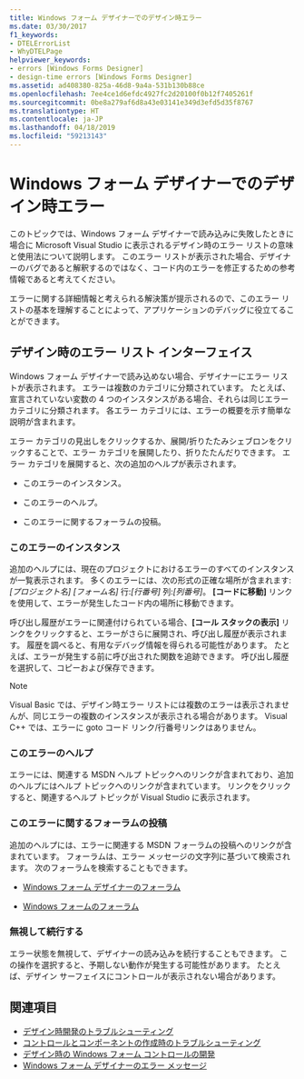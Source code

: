 ```yaml
---
title: Windows フォーム デザイナーでのデザイン時エラー
ms.date: 03/30/2017
f1_keywords:
- DTELErrorList
- WhyDTELPage
helpviewer_keywords:
- errors [Windows Forms Designer]
- design-time errors [Windows Forms Designer]
ms.assetid: ad408380-825a-46d8-9a4a-531b130b88ce
ms.openlocfilehash: 7ee4ce1d6efdc4927fc2d20100f0b12f7405261f
ms.sourcegitcommit: 0be8a279af6d8a43e03141e349d3efd5d35f8767
ms.translationtype: HT
ms.contentlocale: ja-JP
ms.lasthandoff: 04/18/2019
ms.locfileid: "59213143"
---
```

# <a name="design-time-errors-in-the-windows-forms-designer"></a>Windows フォーム デザイナーでのデザイン時エラー
このトピックでは、Windows フォーム デザイナーで読み込みに失敗したときに場合に Microsoft Visual Studio に表示されるデザイン時のエラー リストの意味と使用法について説明します。 このエラー リストが表示された場合、デザイナーのバグであると解釈するのではなく、コード内のエラーを修正するための参考情報であると考えてください。  
  
 エラーに関する詳細情報と考えられる解決策が提示されるので、このエラー リストの基本を理解することによって、アプリケーションのデバッグに役立てることができます。  
  
## <a name="the-design-time-error-list-interface"></a>デザイン時のエラー リスト インターフェイス  
 Windows フォーム デザイナーで読み込めない場合、デザイナーにエラー リストが表示されます。 エラーは複数のカテゴリに分類されています。 たとえば、宣言されていない変数の 4 つのインスタンスがある場合、それらは同じエラー カテゴリに分類されます。 各エラー カテゴリには、エラーの概要を示す簡単な説明が含まれます。  
  
 エラー カテゴリの見出しをクリックするか、展開/折りたたみシェブロンをクリックすることで、エラー カテゴリを展開したり、折りたたんだりできます。 エラー カテゴリを展開すると、次の追加のヘルプが表示されます。  
  
-   このエラーのインスタンス。  
  
-   このエラーのヘルプ。  
  
-   このエラーに関するフォーラムの投稿。  
  
### <a name="instances-of-this-error"></a>このエラーのインスタンス  
 追加のヘルプには、現在のプロジェクトにおけるエラーのすべてのインスタンスが一覧表示されます。 多くのエラーには、次の形式の正確な場所が含まれます: *[プロジェクト名]* *[フォーム名]* 行:*[行番号]* 列:*[列番号]*。 **[コードに移動]** リンクを使用して、エラーが発生したコード内の場所に移動できます。  
  
 呼び出し履歴がエラーに関連付けられている場合、**[コール スタックの表示]** リンクをクリックすると、エラーがさらに展開され、呼び出し履歴が表示されます。 履歴を調べると、有用なデバッグ情報を得られる可能性があります。 たとえば、エラーが発生する前に呼び出された関数を追跡できます。 呼び出し履歴を選択して、コピーおよび保存できます。  
  
> [!NOTE]
>  Visual Basic では、デザイン時エラー リストには複数のエラーは表示されませんが、同じエラーの複数のインスタンスが表示される場合があります。 Visual C++ では、エラーに goto コード リンク/行番号リンクはありません。  
  
### <a name="help-with-this-error"></a>このエラーのヘルプ  
 エラーには、関連する MSDN ヘルプ トピックへのリンクが含まれており、追加のヘルプにはヘルプ トピックへのリンクが含まれています。 リンクをクリックすると、関連するヘルプ トピックが Visual Studio に表示されます。  
  
### <a name="forum-posts-about-this-error"></a>このエラーに関するフォーラムの投稿  
 追加のヘルプには、エラーに関連する MSDN フォーラムの投稿へのリンクが含まれています。 フォーラムは、エラー メッセージの文字列に基づいて検索されます。 次のフォーラムを検索することもできます。  
  
-   [Windows フォーム デザイナーのフォーラム](https://go.microsoft.com/fwlink/?LinkId=203524)  
  
-   [Windows フォームのフォーラム](https://go.microsoft.com/fwlink/?LinkId=203523)  
  
### <a name="ignore-and-continue"></a>無視して続行する  
 エラー状態を無視して、デザイナーの読み込みを続行することもできます。 この操作を選択すると、予期しない動作が発生する可能性があります。 たとえば、デザイン サーフェイスにコントロールが表示されない場合があります。  
  
## <a name="see-also"></a>関連項目

- [デザイン時開発のトラブルシューティング](https://docs.microsoft.com/previous-versions/visualstudio/visual-studio-2013/ms171843(v=vs.120))
- [コントロールとコンポーネントの作成時のトラブルシューティング](troubleshooting-control-and-component-authoring.md)
- [デザイン時の Windows フォーム コントロールの開発](developing-windows-forms-controls-at-design-time.md)
- [Windows フォーム デザイナーのエラー メッセージ](https://docs.microsoft.com/previous-versions/visualstudio/visual-studio-2010/ms233640(v=vs.100))
